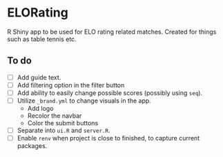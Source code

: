 # ELORating
R Shiny app to be used for ELO rating related matches. Created for things such as table tennis etc.


## To do
- [ ]  Add guide text.
- [ ] Add filtering option in the filter button
- [ ] Add ability to easily change possible scores (possibly using `seq`).
- [ ] Utilize `_brand.yml` to change visuals in the app.
  - Add logo
  - Recolor the navbar
  - Color the submit buttons
- [ ] Separate into `ui.R` and `server.R`.
- [ ] Enable `renv` when project is close to finished, to capture current packages.